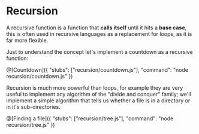 # Recursion
A recursive function is a function that **calls itself** until it hits a **base case**, this is often used in recursive languages as a replacement for loops, as it is far more flexible.

Just to understand the concept let's implement a countdown as a recursive function:

@[Countdown]({ "stubs": ["recursion/countdown.js"], "command": "node recursion/countdown.js" })

Recursion is much more powerful than loops, for example they are very useful to implement any algorithm of the "divide and conquer" family; we'll implement a simple algorithm that tells us whether a file is in a directory or in it's sub-directories.

@[Finding a file]({ "stubs": ["recursion/tree.js"], "command": "node recursion/tree.js" })
